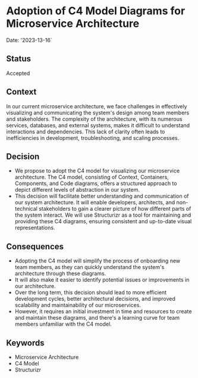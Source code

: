 # Adoption of C4 Model Diagrams for Microservice Architecture

Date: '2023-13-16`

## Status

Accepted 

## Context

In our current microservice architecture, we face challenges in effectively visualizing and communicating the system's design among team members and stakeholders.
The complexity of the architecture, with its numerous services, databases, and external systems, makes it difficult to understand interactions and dependencies.
This lack of clarity often leads to inefficiencies in development, troubleshooting, and scaling processes.

## Decision

- We propose to adopt the C4 model for visualizing our microservice architecture. The C4 model, consisting of Context, Containers, Components, and Code diagrams, offers a structured approach to depict different levels of abstraction in our system.
- This decision will facilitate better understanding and communication of our system architecture. It will enable developers, architects, and non-technical stakeholders to gain a clearer picture of how different parts of the system interact. We will use Structurizr as a tool for maintaining and providing these C4 diagrams, ensuring consistent and up-to-date visual representations.

## Consequences

- Adopting the C4 model will simplify the process of onboarding new team members, as they can quickly understand the system's architecture through these diagrams.
- It will also make it easier to identify potential issues or improvements in our architecture.
- Over the long term, this decision should lead to more efficient development cycles, better architectural decisions, and improved scalability and maintainability of our microservices.
- However, it requires an initial investment in time and resources to create and maintain these diagrams, and there's a learning curve for team members unfamiliar with the C4 model.

## Keywords

- Microservice Architecture
- C4 Model
- Structurizr
